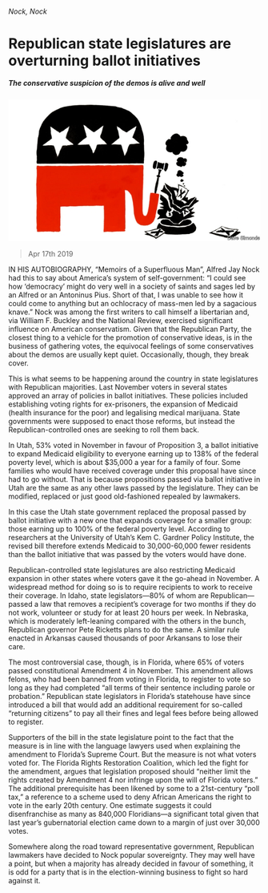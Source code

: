 ###### Nock, Nock

# Republican state legislatures are overturning ballot initiatives 

##### The conservative suspicion of the demos is alive and well 

![image](images/20190420_USD001_0.jpg) 

> Apr 17th 2019 

IN HIS AUTOBIOGRAPHY, “Memoirs of a Superfluous Man”, Alfred Jay Nock had this to say about America’s system of self-government: “I could see how ‘democracy’ might do very well in a society of saints and sages led by an Alfred or an Antoninus Pius. Short of that, I was unable to see how it could come to anything but an ochlocracy of mass-men led by a sagacious knave.” Nock was among the first writers to call himself a libertarian and, via William F. Buckley and the National Review, exercised significant influence on American conservatism. Given that the Republican Party, the closest thing to a vehicle for the promotion of conservative ideas, is in the business of gathering votes, the equivocal feelings of some conservatives about the demos are usually kept quiet. Occasionally, though, they break cover. 

This is what seems to be happening around the country in state legislatures with Republican majorities. Last November voters in several states approved an array of policies in ballot initiatives. These policies included establishing voting rights for ex-prisoners, the expansion of Medicaid (health insurance for the poor) and legalising medical marijuana. State governments were supposed to enact those reforms, but instead the Republican-controlled ones are seeking to roll them back. 

In Utah, 53% voted in November in favour of Proposition 3, a ballot initiative to expand Medicaid eligibility to everyone earning up to 138% of the federal poverty level, which is about $35,000 a year for a family of four. Some families who would have received coverage under this proposal have since had to go without. That is because propositions passed via ballot initiative in Utah are the same as any other laws passed by the legislature. They can be modified, replaced or just good old-fashioned repealed by lawmakers. 

In this case the Utah state government replaced the proposal passed by ballot initiative with a new one that expands coverage for a smaller group: those earning up to 100% of the federal poverty level. According to researchers at the University of Utah’s Kem C. Gardner Policy Institute, the revised bill therefore extends Medicaid to 30,000-60,000 fewer residents than the ballot initiative that was passed by the voters would have done. 

Republican-controlled state legislatures are also restricting Medicaid expansion in other states where voters gave it the go-ahead in November. A widespread method for doing so is to require recipients to work to receive their coverage. In Idaho, state legislators—80% of whom are Republican—passed a law that removes a recipient’s coverage for two months if they do not work, volunteer or study for at least 20 hours per week. In Nebraska, which is moderately left-leaning compared with the others in the bunch, Republican governor Pete Ricketts plans to do the same. A similar rule enacted in Arkansas caused thousands of poor Arkansans to lose their care. 

The most controversial case, though, is in Florida, where 65% of voters passed constitutional Amendment 4 in November. This amendment allows felons, who had been banned from voting in Florida, to register to vote so long as they had completed “all terms of their sentence including parole or probation.” Republican state legislators in Florida’s statehouse have since introduced a bill that would add an additional requirement for so-called “returning citizens” to pay all their fines and legal fees before being allowed to register. 

Supporters of the bill in the state legislature point to the fact that the measure is in line with the language lawyers used when explaining the amendment to Florida’s Supreme Court. But the measure is not what voters voted for. The Florida Rights Restoration Coalition, which led the fight for the amendment, argues that legislation proposed should “neither limit the rights created by Amendment 4 nor infringe upon the will of Florida voters.” The additional prerequisite has been likened by some to a 21st-century “poll tax,” a reference to a scheme used to deny African Americans the right to vote in the early 20th century. One estimate suggests it could disenfranchise as many as 840,000 Floridians—a significant total given that last year’s gubernatorial election came down to a margin of just over 30,000 votes. 

Somewhere along the road toward representative government, Republican lawmakers have decided to Nock popular sovereignty. They may well have a point, but when a majority has already decided in favour of something, it is odd for a party that is in the election-winning business to fight so hard against it. 

